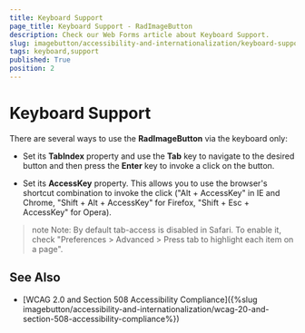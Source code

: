 ```yaml
---
title: Keyboard Support
page_title: Keyboard Support - RadImageButton
description: Check our Web Forms article about Keyboard Support.
slug: imagebutton/accessibility-and-internationalization/keyboard-support
tags: keyboard,support
published: True
position: 2
---
```


# Keyboard Support

There are several ways to use the **RadImageButton** via the keyboard only:

* Set its **TabIndex** property and use the **Tab** key to navigate to the desired button and then press the **Enter** key to invoke a click on the button.

* Set its **AccessKey** property. This allows you to use the browser's shortcut combination to invoke the click ("Alt + AccessKey" in IE and Chrome, "Shift + Alt + AccessKey" for Firefox, "Shift + Esc + AccessKey" for Opera).

>note Note: By default tab-access is disabled in Safari. To enable it, check "Preferences > Advanced > Press tab to highlight each item on a page".

## See Also

 * [WCAG 2.0 and Section 508 Accessibility Compliance]({%slug imagebutton/accessibility-and-internationalization/wcag-20-and-section-508-accessibility-compliance%})
